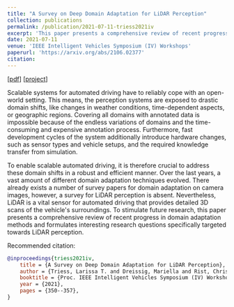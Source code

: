 ```yaml
---
title: "A Survey on Deep Domain Adaptation for LiDAR Perception"
collection: publications
permalink: /publication/2021-07-11-triess2021iv
excerpt: 'This paper presents a comprehensive review of recent progress in domain adaptation methods and formulates interesting research questions specifically targeted towards LiDAR perception.'
date: 2021-07-11
venue: 'IEEE Intelligent Vehicles Symposium (IV) Workshops'
paperurl: 'https://arxiv.org/abs/2106.02377'
citation:
---
```

[[pdf](https://arxiv.org/pdf/2106.02377.pdf)]
[[project](https://larissa.triess.eu/survey-uda-lidar)]

Scalable systems for automated driving have to reliably cope with an open-world setting.
This means, the perception systems are exposed to drastic domain shifts, like changes in weather conditions, time-dependent aspects, or geographic regions.
Covering all domains with annotated data is impossible because of the endless variations of domains and the time-consuming and expensive annotation process.
Furthermore, fast development cycles of the system additionally introduce hardware changes, such as sensor types and vehicle setups, and the required knowledge transfer from simulation.

To enable scalable automated driving, it is therefore crucial to address these domain shifts in a robust and efficient manner.
Over the last years, a vast amount of different domain adaptation techniques evolved.
There already exists a number of survey papers for domain adaptation on camera images, however, a survey for LiDAR perception is absent.
Nevertheless, LiDAR is a vital sensor for automated driving that provides detailed 3D scans of the vehicle's surroundings.
To stimulate future research, this paper presents a comprehensive review of recent progress in domain adaptation methods and formulates interesting research questions specifically targeted towards LiDAR perception.

Recommended citation:
```bibtex
@inproceedings{triess2021iv,
    title = {A Survey on Deep Domain Adaptation for LiDAR Perception},
    author = {Triess, Larissa T. and Dreissig, Mariella and Rist, Christoph B. and Z\"ollner, J. Marius},
    booktitle = {Proc. IEEE Intelligent Vehicles Symposium (IV) Workshops},
    year = {2021},
    pages = {350--357},
}
```
